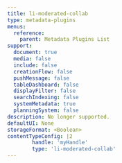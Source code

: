 ```yaml
---
title: li-moderated-collab
type: metadata-plugins
menus:
  reference:
    parent: Metadata Plugins List
support:
  document: true
  media: false
  include: false
  creationFlow: false
  pushMessage: false
  tableDashboard: false
  displayFilter: false
  searchIndexing: false
  systemMetadata: true
  planningSystem: false
description: No longer supported.
defaultUI: None
storageFormat: <Boolean>
contentTypeConfig: |2
        handle: 'myHandle'
        type: 'li-moderated-collab'
---
```

